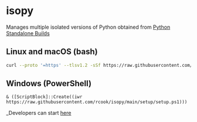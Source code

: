 # isopy

Manages multiple isolated versions of Python obtained from
[Python Standalone Builds][python-build-standalone-releases]

## Linux and macOS (bash)

```bash
curl --proto '=https' --tlsv1.2 -sSf https://raw.githubusercontent.com/rcook/isopy/main/setup/setup | bash
```

## Windows (PowerShell)

```pwsh
& ([ScriptBlock]::Create((iwr https://raw.githubusercontent.com/rcook/isopy/main/setup/setup.ps1)))
```

_Developers can start [here][readme]

[python-build-standalone-releases]: https://github.com/indygreg/python-build-standalone/releases
[readme]: https://github.com/rcook/isopy/blob/main/README.md

